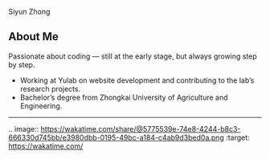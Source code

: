 Siyun Zhong 

## About Me

Passionate about coding — still at the early stage, but always growing step by step.

- Working at Yulab on website development and contributing to the lab’s research projects.
- Bachelor’s degree from Zhongkai University of Agriculture and Engineering.

---

.. image:: https://wakatime.com/share/@5775539e-74e8-4244-b8c3-666330d745bb/e3980dbb-0195-49bc-a184-c4ab9d3bed0a.png
    :target: https://wakatime.com/
